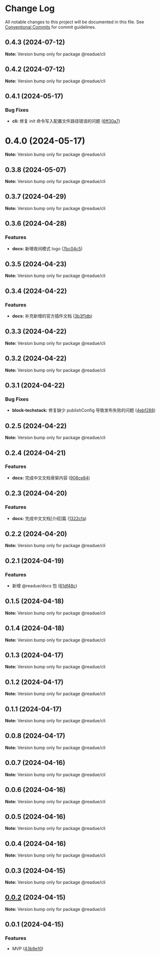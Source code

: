 # Change Log

All notable changes to this project will be documented in this file.
See [Conventional Commits](https://conventionalcommits.org) for commit guidelines.

## 0.4.3 (2024-07-12)

**Note:** Version bump only for package @readue/cli





## 0.4.2 (2024-07-12)

**Note:** Version bump only for package @readue/cli





## 0.4.1 (2024-05-17)


### Bug Fixes

* **cli:** 修复 init 命令写入配置文件路径错误的问题 ([6ff30a7](https://github.com/lexmin0412/readue/commit/6ff30a727cc2c1b3b21dcaeffdb2902a40e91238))





# 0.4.0 (2024-05-17)

**Note:** Version bump only for package @readue/cli





## 0.3.8 (2024-05-07)

**Note:** Version bump only for package @readue/cli





## 0.3.7 (2024-04-29)

**Note:** Version bump only for package @readue/cli





## 0.3.6 (2024-04-28)


### Features

* **docs:** 新增夜间模式 logo ([7bc04c5](https://github.com/lexmin0412/readue/commit/7bc04c5b73679e343b67d735e24a1b2a158fd943))





## 0.3.5 (2024-04-23)

**Note:** Version bump only for package @readue/cli





## 0.3.4 (2024-04-22)


### Features

* **docs:** 补充新增的官方插件文档 ([3b3f1db](https://github.com/lexmin0412/readue/commit/3b3f1db5ff0b20a5fe1a7d38ba67093e30b38118))





## 0.3.3 (2024-04-22)

**Note:** Version bump only for package @readue/cli





## 0.3.2 (2024-04-22)

**Note:** Version bump only for package @readue/cli





## 0.3.1 (2024-04-22)


### Bug Fixes

* **block-techstack:** 修复缺少 publishConfig 导致发布失败的问题 ([4ebf288](https://github.com/lexmin0412/readue/commit/4ebf2881d08f607a6833d131912ef39868b42544))





## 0.2.5 (2024-04-22)

**Note:** Version bump only for package @readue/cli





## 0.2.4 (2024-04-21)


### Features

* **docs:** 完成中文文档骨架内容 ([908ce84](https://github.com/lexmin0412/readue/commit/908ce8427d91a7e850ea3a6fd182e730db0798d5))





## 0.2.3 (2024-04-20)


### Features

* **docs:** 完成中文文档[介绍]篇 ([1322cfa](https://github.com/lexmin0412/readue/commit/1322cfaf98d350fa92b68c17a08851c69e1ff52e))





## 0.2.2 (2024-04-20)

**Note:** Version bump only for package @readue/cli





## 0.2.1 (2024-04-19)


### Features

* 新增 @readue/docs 包 ([61df48c](https://github.com/lexmin0412/readue/commit/61df48ca86ffa3968ed6472cc656a28ff6330f5c))





## 0.1.5 (2024-04-18)

**Note:** Version bump only for package @readue/cli





## 0.1.4 (2024-04-18)

**Note:** Version bump only for package @readue/cli





## 0.1.3 (2024-04-17)

**Note:** Version bump only for package @readue/cli





## 0.1.2 (2024-04-17)

**Note:** Version bump only for package @readue/cli





## 0.1.1 (2024-04-17)

**Note:** Version bump only for package @readue/cli





## 0.0.8 (2024-04-17)

**Note:** Version bump only for package @readue/cli





## 0.0.7 (2024-04-16)

**Note:** Version bump only for package @readue/cli





## 0.0.6 (2024-04-16)

**Note:** Version bump only for package @readue/cli





## 0.0.5 (2024-04-16)

**Note:** Version bump only for package @readue/cli





## 0.0.4 (2024-04-16)

**Note:** Version bump only for package @readue/cli





## 0.0.3 (2024-04-15)

**Note:** Version bump only for package @readue/cli





## [0.0.2](https://github.com/lexmin0412/readue/compare/v0.0.1...v0.0.2) (2024-04-15)

**Note:** Version bump only for package @readue/cli





## 0.0.1 (2024-04-15)


### Features

* MVP ([43b9e10](https://github.com/lexmin0412/readue/commit/43b9e10b8a71a79325f26d9eed284043afb14626))
